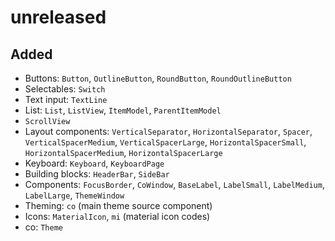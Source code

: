 <!--
SPDX-FileCopyrightText: 2022 Florian Blasius <co_sl@tutanota.com>
SPDX-License-Identifier: MIT
-->

# unreleased

## Added

* Buttons: `Button`, `OutlineButton`, `RoundButton`, `RoundOutlineButton`
* Selectables: `Switch`
* Text input: `TextLine`
* List: `List`, `ListView`, `ItemModel`, `ParentItemModel` 
* `ScrollView`
* Layout components: `VerticalSeparator`, `HorizontalSeparator`, `Spacer`, `VerticalSpacerMedium`,
    `VerticalSpacerLarge`, `HorizontalSpacerSmall`, `HorizontalSpacerMedium`, `HorizontalSpacerLarge`
* Keyboard: `Keyboard`, `KeyboardPage`
* Building blocks: `HeaderBar`, `SideBar`
* Components: `FocusBorder`, `CoWindow`, `BaseLabel`, `LabelSmall`, `LabelMedium`, `LabelLarge`, `ThemeWindow`
* Theming: `co` (main theme source component)
* Icons: `MaterialIcon`, `mi` (material icon codes)
* co: `Theme`

